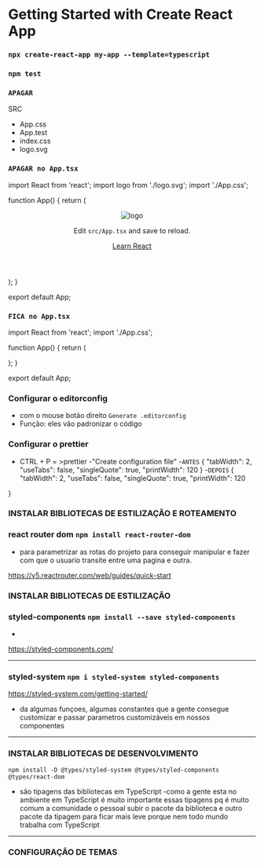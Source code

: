 # Getting Started with Create React App


### `npx create-react-app my-app --template=typescript`


### `npm test`


### `APAGAR `
SRC
  - App.css
  - App.test
  - index.css
  - logo.svg

### `APAGAR no App.tsx`
import React from 'react';
import logo from './logo.svg';
import './App.css';

function App() {
  return (
    <div className="App">
      <header className="App-header">
        <img src={logo} className="App-logo" alt="logo" />
        <p>
          Edit <code>src/App.tsx</code> and save to reload.
        </p>
        <a
          className="App-link"
          href="https://reactjs.org"
          target="_blank"
          rel="noopener noreferrer"
        >
          Learn React
        </a>
      </header>
    </div>
  );
}

export default App;

### `FICA no App.tsx`
import React from 'react';
import './App.css';

function App() {
  return (
    <div className="App">
    </div>
  );
}

export default App;

### Configurar o editorconfig
 - com o mouse botão direito `Generate .editorconfig`
- Função: eles vão padronizar o código

### Configurar o prettier
- CTRL + P = >prettier
-"Create configuration file"
-`ANTES`
{
  "tabWidth": 2,
  "useTabs": false,
  "singleQuote": true,
  "printWidth": 120
}
-`DEPOIS`
{
  "tabWidth": 2,
  "useTabs": false,
  "singleQuote": true,
  "printWidth": 120

}


### INSTALAR BIBLIOTECAS DE ESTILIZAÇÃO E ROTEAMENTO 

### react router dom `npm install react-router-dom ` 
- para parametrizar as rotas do projeto para conseguir manipular e fazer com que o usuario transite entre uma pagina e outra.

https://v5.reactrouter.com/web/guides/quick-start

### INSTALAR BIBLIOTECAS DE ESTILIZAÇÃO 

### styled-components `npm install --save styled-components` 
-
https://styled-components.com/
____________________________________________

### styled-system `npm i styled-system styled-components`  
https://styled-system.com/getting-started/
- da algumas funçoes, algumas constantes que a gente consegue customizar e passar parametros 
customizáveis em nossos componentes
____________________________________________

### INSTALAR BIBLIOTECAS DE DESENVOLVIMENTO 
` npm install -D @types/styled-system @types/styled-components @types/react-dom `  
- são tipagens das bibliotecas em TypeScript
-como a gente esta no ambiente em TypeScript  é muito importante essas tipagens pq é muito comum 
a comunidade o pessoal subir o pacote da biblioteca e outro pacote da tipagem para ficar mais leve porque 
nem todo mundo trabalha com TypeScript 
____________________________________________

### CONFIGURAÇÃO DE TEMAS
